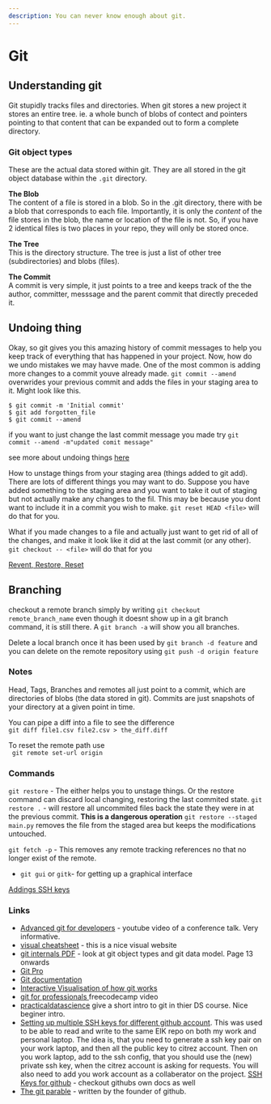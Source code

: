 ```yaml
---
description: You can never know enough about git. 
---
```


# Git

## Understanding git

Git stupidly tracks files and directories. When git stores a new project it stores an entire tree. ie. a whole bunch of blobs of contect and pointers pointing to that content that can be expanded out to form a complete directory.
  
### Git object types
These are the actual data stored within git. They are all stored in the git object database within the `.git` directory.

**The Blob**  
The content of a file is stored in a blob. So in the .git directory, there with be a blob that corresponds to each file. Importantly, it is only the *content* of the file stores in the blob, the name or location of the file is not. So, if you have 2 identical files is two places in your repo, they will only be stored once. 

**The Tree**  
This is the directory structure. The tree is just a list of other tree (subdirectories) and blobs (files).

**The Commit**  
A commit is very simple, it just points to a tree and keeps track of the the author, committer, messsage and the parent commit that directly preceded it.




## Undoing thing
Okay, so git gives you this amazing history of commit messages to help you keep track of everything that has happened in your project. Now, how do we undo mistakes we may havve made. 
One of the most common is adding more changes to a commit youve already made. ```git commit --amend``` overwrides your previous commit and adds the files in your staging area to it. Might look like this.
```
$ git commit -m 'Initial commit'
$ git add forgotten_file
$ git commit --amend
```

if you want to just change the last commit message you made try
`git commit --amend -m"updated comit message"`

see more about undoing things [here](https://git-scm.com/book/en/v2/Git-Basics-Undoing-Things)

How to unstage things from your staging area (things added to git add).
There are lots of different things you may want to do. Suppose you have added something to the staging area and you want to take it out of staging but not actually make any changes to the fil. This may be because you dont want to include it in a commit you wish to make. ```git reset HEAD <file>``` will do that for you.

What if you made changes to a file and actually just want to get rid of all of the changes, and make it look like it did at the last commit (or any other). ```git checkout -- <file>``` will do that for you

[Revent, Restore, Reset](https://stephencharlesweiss.com/git-restore-reset-revert)
## Branching

checkout a remote branch simply by writing ```git checkout remote_branch_name``` even though it doesnt show up in a git branch command, it is still there. A `git branch -a` will show you all branches.

Delete a local branch once it has been used by `git branch -d feature` and you can delete on the remote repository using `git push -d origin feature`

### Notes

Head, Tags, Branches and remotes all just point to a commit, which are directories of blobs (the data stored in git). Commits are just snapshots of your directory at a given point in time. 

You can pipe a diff into a file to see the difference  
```git diff file1.csv file2.csv > the_diff.diff```


To reset the remote path use  
``` git remote set-url origin```

### Commands

`git restore` - The either helps you to unstage things. Or the restore command can discard local changing, restoring the last commited state. 
`git restore .` - will restore all uncommited files back the state they were in at the previous commit. **This is a dangerous operation** 
`git restore --staged main.py` removes the file from the staged area but keeps the modifications untouched. 

`git fetch -p` - This removes any remote tracking references no that no longer exist of the remote. 

* `git gui` or  `gitk`- for getting up a graphical interface

[Addings SSH keys](https://docs.github.com/en/authentication/connecting-to-github-with-ssh/generating-a-new-ssh-key-and-adding-it-to-the-ssh-agent)

### Links

* [Advanced git for developers](https://www.youtube.com/watch?v=duqBHik7nRo) - youtube video of a conference talk. Very informative. 
* [visual cheatsheet](https://ndpsoftware.com/git-cheatsheet.html#loc=index;) - this is a nice visual website
* [git internals PDF](https://github.com/pluralsight/git-internals-pdf) - look at git object types and git data model. Page 13 onwards
* [Git Pro](http://git-scm.com/book/en/v2)
* [Git documentation](https://git-scm.com/doc)
* [Interactive Visualisation of how git works](https://git-school.github.io/visualizing-git/)
* [git for professionals ](https://www.youtube.com/watch?v=Uszj_k0DGsg\&t=18s\&ab_channel=freeCodeCamp.org)freecodecamp video
* [practicaldatascience](https://www.practicaldatascience.org/html/git_and_github.html) give a short intro to git in thier DS course. Nice beginer intro.
* [Setting up multiple SSH keys for different github account](https://gist.github.com/jexchan/2351996). This was used to be able to read and write to the same EIK repo on both my work and personal laptop. The idea is, that you need to generate a ssh key pair on your work laptop, and then all the public key to citrez account. Then on you work laptop, add to the ssh config, that you should use the (new) private ssh key, when the citrez account is asking for requests. You will also need to add you work account as a collaberator on the project.
[SSH Keys for github](https://jdblischak.github.io/2014-09-18-chicago/novice/git/05-sshkeys.html) - checkout githubs own docs as well
* [The git parable](https://tom.preston-werner.com/2009/05/19/the-git-parable.html) - written by the founder of github. 
